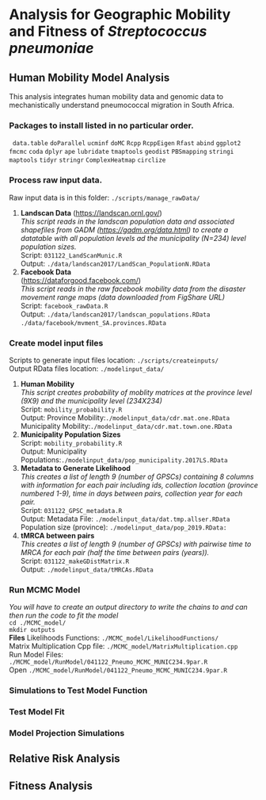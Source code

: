 # Analysis for Geographic Mobility and Fitness of *Streptococcus pneumoniae*

## Human Mobility Model Analysis
This analysis integrates human mobility data and genomic data to mechanistically understand pneumococcal migration in South Africa.
### Packages to install listed in no particular order. 
``` data.table``` 
```doParallel``` 
```ucminf``` 
```doMC``` 
```Rcpp``` 
```RcppEigen``` 
```Rfast``` 
```abind``` 
```ggplot2``` 
```fmcmc``` 
```coda``` 
```dplyr``` 
```ape``` 
```lubridate``` 
```tmaptools``` 
```geodist``` 
```PBSmapping``` 
```stringi``` 
```maptools``` 
```tidyr``` 
```stringr``` 
```ComplexHeatmap``` 
```circlize``` 

### Process raw input data.  
Raw input data is in this folder:
```./scripts/manage_rawData/```
1) **Landscan Data** (https://landscan.ornl.gov/) <br />
*This script reads in the landscan population data and associated shapefiles from GADM (https://gadm.org/data.html) to create a datatable with all population levels ad the municipality (N=234) level population sizes.*  
Script: ```031122_LandScanMunic.R``` <br />
Output: ```./data/landscan2017/LandScan_PopulationN.RData```  <br />
2) **Facebook Data** <br />(https://dataforgood.facebook.com/) <br />
*This script reads in the raw facebook mobility data from the disaster movement range maps (data downloaded from FigShare URL)*<br />
Script: ```facebook_rawData.R``` <br />
Output: ```./data/landscan2017/landscan_populations.RData```  <br />
```./data/facebook/mvment_SA.provinces.RData```  <br />
### Create model input files
Scripts to generate input files location: ```./scripts/createinputs/``` <br />
Output RData files location: ```./modelinput_data/``` <br />
1) **Human Mobility** <br />
*This script creates probability of moblity matrices at the province level (9X9) and the municipality level (234X234)*  
Script: ```mobility_probability.R``` <br />
Output: Province Mobility:```./modelinput_data/cdr.mat.one.RData ``` <br />
Municipality Mobility:```./modelinput_data/cdr.mat.town.one.RData ``` <br />
2) **Municipality Population Sizes** <br />
Script: ```mobility_probability.R``` <br />
Output: Municipality Populations:```./modelinput_data/pop_municipality.2017LS.RData```  <br />
3) **Metadata to Generate Likelihood**<br />
*This creates a list of length 9 (number of GPSCs) containing 8 columns with information for each pair including ids, collection location (province numbered 1-9), time in days between pairs, collection year for each pair.*<br />
Script: ```031122_GPSC_metadata.R```<br />
Output: Metadata File: ```./modelinput_data/dat.tmp.allser.RData```<br />
Population size (province): ```./modelinput_data/pop_2019.RData: ```<br />
4) **tMRCA between pairs**<br />
*This creates a list of length 9 (number of GPSCs) with pairwise time to MRCA for each pair (half the time between pairs (years)).*<br />
Script: ```031122_makeGDistMatrix.R```<br />
Output: ```./modelinput_data/tMRCAs.RData```<br />

### Run MCMC Model<br />
*You will have to create an output directory to write the chains to and can then run the code to fit the model*<br />
  ```cd ./MCMC_model/```<br/>
 ```mkdir outputs```<br/>
 **Files**
Likelihoods Functions: ```./MCMC_model/LikelihoodFunctions/```<br />
Matrix Multiplication Cpp file: ```./MCMC_model/MatrixMultiplication.cpp```<br />
Run Model Files: ```./MCMC_model/RunModel/041122_Pneumo_MCMC_MUNIC234.9par.R```<br />
Open ```./MCMC_model/RunModel/041122_Pneumo_MCMC_MUNIC234.9par.R``` 

### Simulations to Test Model Function <br />

### Test Model Fit <br />

### Model Projection Simulations <br />

## Relative Risk Analysis



## Fitness Analysis
